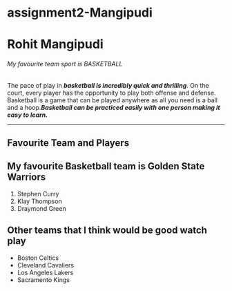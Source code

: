 # assignment2-Mangipudi
# Rohit Mangipudi  
###### My favourite team sport is BASKETBALL

The pace of play in ***basketball is incredibly quick and thrilling***. On the court, every player has the opportunity to play both offense and defense. Basketball is a game that can be played anywhere as all you need is a ball and a hoop.***Basketball can be practiced easily with one person making it easy to learn.***

---------------------
## Favourite Team and Players

## My favourite Basketball team is Golden State Warriors

1. Stephen Curry
2. Klay Thompson
3. Draymond Green

## Other teams that I think would be good watch play
* Boston Celtics
* Cleveland Cavaliers
* Los Angeles Lakers
* Sacramento Kings




